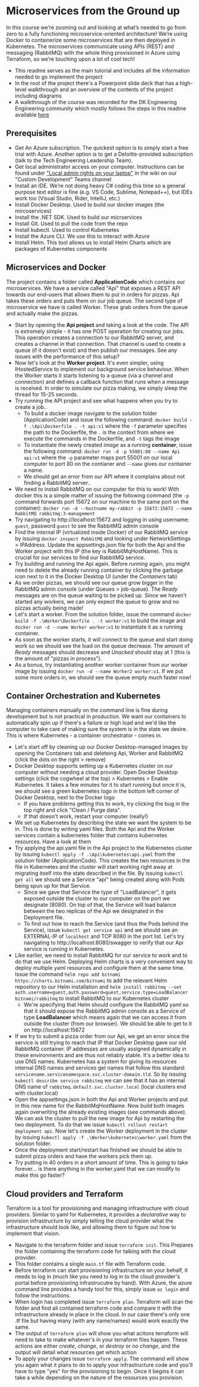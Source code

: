 # Microservices from the Ground up
In this course we’re zooming out and looking at what’s needed to go from zero to a fully functioning microservice-oriented architecture! We’re using Docker to containerize some microservices that are then deployed in Kubernetes. The microservices communicate using APIs (REST) and messaging (RabbitMQ) with the whole thing provisioned in Azure using Terraform, so we’re touching upon a lot of cool tech!
- This readme serves as the main tutorial and includes all the information needed to go implement the project
- In the root of the project there's a Powerpoint slide deck that has a high-level walkthrough and an overview of the contents of the project including diagrams
- A walkthrough of the course was recorded for the DK Engineering Engineering community which mostly follows the steps in this readme available [here](https://myresources.deloitte.com/personal/jbjornsson_deloitte_dk/_layouts/15/onedrive.aspx?id=%2Fpersonal%2Fjbjornsson%5Fdeloitte%5Fdk%2FDocuments%2FRecordings%2FDK%20Engineering%20Community%20%2D%20SE%20Edition%2D20220623%5F162235%2DMeeting%20Recording%2Emp4&parent=%2Fpersonal%2Fjbjornsson%5Fdeloitte%5Fdk%2FDocuments%2FRecordings)

## Prerequisites
- Get An Azure subscription. The quickest option is to simply start a free trial with Azure. Another option is to get a Deloitte-provided subscription (talk to the Tech Engineering Leadership Team). 
- Get local administrator access on your computer. Instructions can be found under ["Local admin rights on your laptop"](https://teams.microsoft.com/l/entity/com.microsoft.teamspace.tab.wiki/tab::7e5b95cb-bdb9-4245-8aa5-f80650e2f33c?context=%7B%22subEntityId%22%3A%22%7B%5C%22pageId%5C%22%3A2%2C%5C%22sectionId%5C%22%3A17%2C%5C%22origin%5C%22%3A2%7D%22%2C%22channelId%22%3A%2219%3A4b0ca2536333440d94a6a254e4fbb83f%40thread.skype%22%7D&tenantId=36da45f1-dd2c-4d1f-af13-5abe46b99921) in the wiki on our "Custom Development" Teams channel
- Install an IDE. We’re not doing heavy C# coding this time so a general purpose text editor is fine (e.g. VS Code, Sublime, Notepad++), but IDEs work too (Visual Studio, Rider, IntelliJ, etc.)
- Install Docker Desktop. Used to build our docker images (the mircoservices)
- Install the .NET SDK. Used to build our micrservices
- Install Git. Used to pull the code from the repo
- Install kubectl. Used to control Kubernetes
- Install the Azure CLI. We use this to interact with Azure
- Install Helm. This tool allows us to install Helm Charts which are packages of Kubernetes components

## Microservices and Docker
The project contains a folder called **ApplicationCode** which contains our microservices. We have a service called "Api" that exposes a REST API towards our end-users that allows them to put in orders for pizzas. Api takes these orders and puts them on our job queue. The second type of microservice we have is called Worker. These grab orders from the queue and actually make the pizzas.

- Start by opening the **Api project** and taking a look at the code. The API is extremely simple - it has one POST operation for creating our jobs. This operation creates a connection to our RabbitMQ server, and creates a channel in that connection. That channel is used to create a queue (if it doesn't exist) and then publish our messages. See any issues with the performance of this setup?
- Now let's look at the **Worker project**. It's even simpler, using IHostedService to implement our background service behaviour. When the Worker starts it starts listening to a queue (via a channel and connection) and defines a callback function that runs when a message is received. In order to simulate our pizza making, we simply sleep the thread for 15-25 seconds.
- Try running the API project and see what happens when you try to create a job..
    - To build a docker image navigate to the solution folder (ApplicationCode) and issue the following command: `docker build -f .\Api\Dockerfile . -t api:v1` where the `-f` parameter specifies the path to the Dockerfile, the `.` is the context from where we execute the commands in the Dockerfile, and `-t` tags the image
    - To instantiate the newly created *image* as a running **container**, issue the following command: `docker run -d -p 55001:80 --name Api api:v1` where the `-p` parameter maps port 55001 on our local computer to port 80 on the contianer and `--name` gives our container a name.
    - We should get an error from our API where it complains about not finding a RabbitMQ server..
- We need to install RabbitMQ on our computer for this to work! With docker this is a simple matter of issuing the following command (the `-p` command forwards port 15672 on our machine to the same port on the container): `docker run -d --hostname my-rabbit -p 15672:15672 --name RabbitMQ rabbitmq:3-management`
- Try navigating to http://localhost:15672 and logging in using username: `guest`, password `guest` to see the RabbitMQ admin console
- Find the internal IP (virtualized inside Docker) of our RabbitMQ service by issuing `docker inspect RabbitMQ` and looking under NetworkSettings > IPAddress. Update the appsettings.json file for both the Api and the Worker project with this IP (the key is RabbitMqHostName). This is crucial for our services to find our RabbitMQ service.
- Try building and running the Api again. Before *running* again, you might need to delete the already running container by clicking the garbage icon next to it in the Docker Desktop UI (under the *Containers* tab)
- As we order pizzas, we should see our queue grow bigger in the RabbitMQ admin console (under Queues > job-queue). The *Ready* messages are on the queue waiting to be picked up. Since we haven't started any workers, we can only expect the queue to grow and no pizzas actually being made!
- Let's start a worker. From the solution folder, issue the command `docker build -f .\Worker\Dockerfile . -t worker:v1` to build the image and `docker run -d --name Worker worker:v1` to instantiate it as a running container.
- As soon as the worker starts, it will connect to the queue and start doing work so we should see the load on the queue decrease. The amount of *Ready* messages should decrease and *Unacked* should stay at 1 (this is the amount of "pizzas in process").
- As a bonus, try instantiating another worker container from our worker image by issuing `docker run -d --name Worker2 worker:v1`. If we put some more orders in, we should see the queue empty much faster now!

## Container Orchestration and Kubernetes
Managing containers manually on the command line is fine during development but is not practical in production. We want our containers to automatically spin up if there's a failure or high load and we'd like the computer to take care of making sure the system is in the state we desire. This is where Kubernetes - a container orchestrator - comes in.
- Let's start off by cleaning up our Docker Desktop-managed images by opening the Containers tab and deleteing Api, Worker and RabbitMQ (click the dots on the right > remove)
- Docker Desktop supports setting up a Kubernetes cluster on our computer without needing a cloud provider. Open Docker Desktop settings (click the cogwheel at the top) > Kubernetes > Enable Kubernetes. It takes a few minutes for it to start running but once it is, we should see a green kubernetes logo in the bottom left corner of Docker Desktop, next to the Docker logo
    - If you have problems getting this to work, try clicking the bug in the top right and click "Clean / Purge data".
    - If that doesn't work, restart your computer (really!)
- We set up Kubernetes by describing the state we want the system to be in. This is done by writing yaml files. Both the Api and the Worker services contain a kubernetes folder that contains kubernetes resources. Have a look at them
- Try applying the api.yaml file in the Api project to the Kubernetes cluster by issuing `kubectl apply -f .\Api\kubernetes\api.yaml` from the solution folder (ApplicationCode). This creates the two resources in the file in Kubernetes and the cluster will start working right away at migrating itself into the state described in the file. By issuing `kubectl get all` we should see a Service "api" being created along with Pods being spun up for that Service.
    - Since we gave that Service the type of "LoadBalancer", it gets exposed outside the cluster to our computer on the port we designate (8080). On top of that, the Service will load balance between the two replicas of the Api we designated in the Deployment file.
    - To find out how to reach the Service (and thus the Pods behind the Service), issue `kubectl get service api` and we should see an EXTERNAL-IP of `localhost` and TCP 8080 in the port list. Let's try navigating to http://localhost:8080/swagger to verify that our Api service is running in Kubernetes.
- Like earlier, we need to install RabbitMQ for our service to work and to do that we use Helm. Deploying Helm charts is a very convenient way to deploy multiple yaml resources and configure them at the same time. Issue the command `helm repo add bitnami https://charts.bitnami.com/bitnami` to add the relevant Helm repository to our Helm installation and `helm install rabbitmq --set auth.username=guest,auth.password=guest,service.type=LoadBalancer bitnami/rabbitmq` to install RabbitMQ to our Kubernetes cluster
    - We're specifying that Helm should configure the RabbitMQ yaml so that it should expose the RabbitMQ admin console as a Service of type **LoadBalancer** which means again that we can access it from outside the cluster (from our browser). We should be able to get to it on http://localhost:15672
- If we try to submit a pizza order from our Api, we get an error since the service is still trying to reach that IP that Docker Desktop gave our old RabbitMQ container. IP addresses are usually assigned dynamically in these environments and are thus not reliably stable. It's a better idea to use DNS names. Kubernetes has a system for giving its resources internal DNS names and services get names that follow this standard: `servicename.servicenamespace.svc.cluster-domain.tld`. So by issuing `kubectl describe service rabbitmq` we can see that it has an internal DNS name of `rabbitmq.default.svc.cluster.local` (local clusters end with cluster.local)
- Open the appsettings.json in both the Api and Worker projects and put in this new name for the RabbitMqHostName. Now build both images again overwriting the already existing images (see commands above). We can ask the cluster to pull the new image for Api by restarting the two deployment. To do that we issue `kubectl rollout restart deployment api`. Now let's create the Worker deployment in the cluster by issuing `kubectl apply -f .\Worker\kubernetes\worker.yaml` from the solution folder.
- Once the deployment start/restart has finished we should be able to submit pizza orders and have the workers pick them up.
- Try putting in 40 orders in a short amount of time. This is going to take forever... is there anything in the worker.yaml that we can modify to make this go faster?

## Cloud providers and Terraform
Terraform is a tool for provisioning and managing infrastructure with cloud providers. Similar to yaml for Kubernetes, it provides a *declarative* way to provision infrastructure by simply telling the cloud provider what the infrastructure should look like, and allowing them to figure out how to implement that vision.
- Navigate to the terraform folder and issue `terraform init`. This Prepares the folder containing the terraform code for talking with the cloud provider.
- This folder contains a single `main.tf` file with Terraform code.
- Before terraform can start provisioning infrastructure on your behalf, it needs to log in (much like you need to log in to the cloud provider's portal before provisioning infrastrucutre by hand). With Azure, the azure command line provides a handy tool for this, simply issue `az login` and follow the instructions.
- When login has completed issue `terraform plan`. Terraform will scan the folder and find all contained terraform code and compare it with the infrastructure already in place in the cloud. In our case there's only one .tf file but having many (with any name/names) would work exactly the same.
- The output of `terraform plan` will show you what acitons terraform will need to take to make whatever's in your terraform files happen. These actions are either *create*, *change*, or *destroy* or *no change*, and the output will detail what resources get which action
- To apply your changes issue `terraform apply`. The command will show you again what it plans to do to apply your infrastructure code and you'll have to type "yes" for the provisioning to begin. Once it begins it can take a while depending on the nature of the resources you provision.